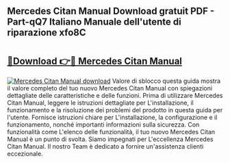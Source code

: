 ## Mercedes Citan Manual Download gratuit PDF - Part-qQ7 Italiano Manuale dell'utente di riparazione xfo8C

# <h2><a href="http://dfazglr.blite.top/?on=Mercedes+Citan+Manual">🔗Download 👉🔴 Mercedes Citan Manual</a></h2>

[![Mercedes Citan Manual download](https://i.imgur.com/lujVjoI.png)](http://dfazglr.blite.top/?on=Mercedes+Citan+Manual)
Valore di sblocco questa guida mostra il valore completo del tuo nuovo Mercedes Citan Manual con spiegazioni dettagliate delle caratteristiche e delle funzioni. Prima di utilizzare Mercedes Citan Manual, leggere le istruzioni dettagliate per L'installazione, il funzionamento e la risoluzione dei problemi del prodotto in questa guida per l'utente. Fornisce istruzioni chiare per L'installazione, la configurazione e il funzionamento, nonché importanti informazioni sulla sicurezza. Con funzionalità come L'elenco delle funzionalità, il tuo nuovo Mercedes Citan Manual è un punto di svolta. Siamo impegnati per L'eccellenza Mercedes Citan Manual. Il nostro Team è dedicato a fornire un'assistenza clienti eccezionale.
